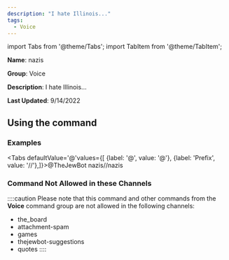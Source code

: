 ```yaml
---
description: "I hate Illinois..."
tags:
  - Voice
---
```

import Tabs from '@theme/Tabs';
import TabItem from '@theme/TabItem';

**Name**: nazis

**Group**: Voice

**Description**: I hate Illinois...

**Last Updated**: 9/14/2022

## Using the command

### Examples
<Tabs defaultValue='@'values={[ {label: '@', value: '@'}, {label: 'Prefix', value: '//'},]}><TabItem value='@'>@TheJewBot nazis</TabItem><TabItem value='//'>//nazis</TabItem></Tabs>

### Command Not Allowed in these Channels
::::caution Please note that this command and other commands from the **Voice** command group are not allowed in the following channels:
- the_board
- attachment-spam
- games
- thejewbot-suggestions
- quotes
::::